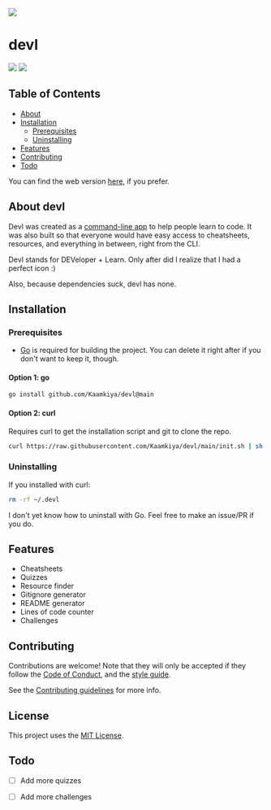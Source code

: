 ![](https://socialify.git.ci/Kaamkiya/devl/image?description=1&font=Rokkitt&forks=1&issues=1&language=1&name=1&owner=1&pattern=Circuit%20Board&pulls=1&stargazers=1&theme=Dark)

# devl

[![](https://img.shields.io/badge/Website-000000.svg?style=for-the-badge)](https://kaamkiya.github.io/devldoc)
![](https://img.shields.io/badge/Made_with_Go-00ADD8.svg?style=for-the-badge&logo=go&logoColor=white)

## Table of Contents
* [About](#about-devl)
* [Installation](#installation)
  * [Prerequisites](#prerequisites)
  * [Uninstalling](#uninstalling)
* [Features](#features)
* [Contributing](#contributing)
* [Todo](#todo)


You can find the web version [here](https://kaamkiya.github.io/devldoc), if you
prefer.

## About devl
Devl was created as a 
[command-line app](https://en.wikipedia.org/wiki/Console_application) to help
people learn to code. It was also built so that everyone would have easy access
to cheatsheets, resources, and everything in between, right from the CLI.

Devl stands for DEVeloper + Learn. Only after did I realize that I had a
perfect icon :)

Also, because dependencies suck, devl has none.

## Installation

### Prerequisites

* [Go](https://go.dev/dl) is required for building the project. You can delete it right after if you
don't want to keep it, though.

#### Option 1: go

```bash
go install github.com/Kaamkiya/devl@main
```

#### Option 2: curl

Requires curl to get the installation script and git to clone the repo.

```bash
curl https://raw.githubusercontent.com/Kaamkiya/devl/main/init.sh | sh
```

### Uninstalling

If you installed with curl:
```bash
rm -rf ~/.devl
```

I don't yet know how to uninstall with Go. Feel free to make an issue/PR if you do.

## Features

* Cheatsheets
* Quizzes
* Resource finder
* Gitignore generator
* README generator
* Lines of code counter
* Challenges

## Contributing

Contributions are welcome! Note that they will only be accepted if they follow 
the [Code of Conduct](.github/CODE_OF_CONDUCT.md), and the [style guide](.github/STYLEGUIDE.md).

See the [Contributing guidelines](.github/CONTRIBUTING.md) for more info.

## License

This project uses the [MIT License](LICENSE.txt).

## Todo
* [ ] Add more quizzes
* [ ] Add more challenges

